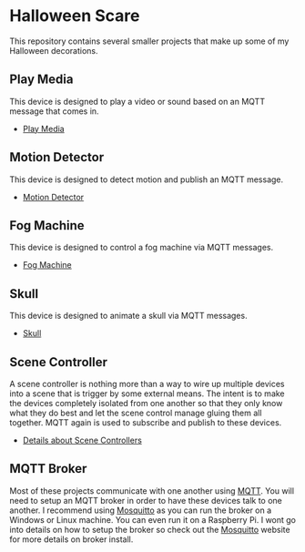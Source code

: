 # Halloween Scare
This repository contains several smaller projects that make up some of my Halloween decorations.

## Play Media
This device is designed to play a video or sound based on an MQTT message that comes in.
* [Play Media](PlayMedia/)

## Motion Detector
This device is designed to detect motion and publish an MQTT message.
* [Motion Detector](MotionDetector/)

## Fog Machine
This device is designed to control a fog machine via MQTT messages.
* [Fog Machine](FogMachine/)

## Skull
This device is designed to animate a skull via MQTT messages.
* [Skull](Skull/)

## Scene Controller 
A scene controller is nothing more than a way to wire up multiple devices into a scene that is trigger by some external means.  The intent is to make the devices completely isolated from one another so that they only know what they do best and let the scene control manage gluing them all together.  MQTT again is used to subscribe and publish to these devices.  
* [Details about Scene Controllers](SceneController/)
   

## MQTT Broker
Most of these projects communicate with one another using [MQTT](http://www.mqtt.org).  You will need to setup an MQTT broker in order to 
have these devices talk to one another.  I recommend using [Mosquitto](https://mosquitto.org/) as you can run the 
broker on a Windows or Linux machine.  You can even run it on a Raspberry Pi.  I wont go into details 
on how to setup the broker so check out the [Mosquitto](https://mosquitto.org/) website for more details on broker install. 
